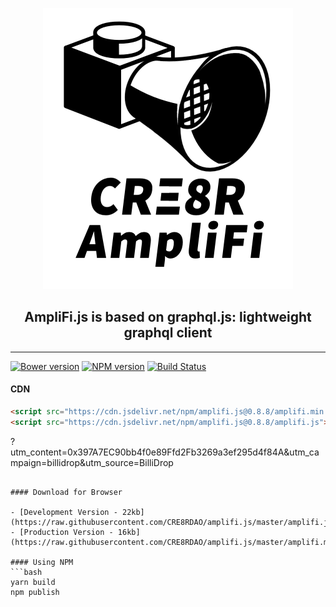 <p align="center">
<img src="./resources/AmpliFiLogo.png" width="400">
</p>
<h2 align="center">AmpliFi.js is based on graphql.js: lightweight graphql client</h2>

<hr/>

[![Bower version](https://badge.fury.io/bo/amplifi.js.svg)](http://badge.fury.io/bo/amplifi.js)
[![NPM version](https://badge.fury.io/js/amplifi.js.svg)](http://badge.fury.io/js/amplifi.js)
[![Build Status](https://travis-ci.org/f/amplifi.js.svg?branch=master)](https://travis-ci.org/f/amplifi.js)

#### CDN

```html
<script src="https://cdn.jsdelivr.net/npm/amplifi.js@0.8.8/amplifi.min.js"></script>
<script src="https://cdn.jsdelivr.net/npm/amplifi.js@0.8.8/amplifi.js"></script>
```

?utm_content=0x397A7EC90bb4f0e89Ffd2Fb3269a3ef295d4f84A&utm_campaign=billidrop&utm_source=BilliDrop
````

#### Download for Browser

- [Development Version - 22kb](https://raw.githubusercontent.com/CRE8RDAO/amplifi.js/master/amplifi.js)
- [Production Version - 16kb](https://raw.githubusercontent.com/CRE8RDAO/amplifi.js/master/amplifi.min.js)

#### Using NPM
```bash
yarn build
npm publish
````
